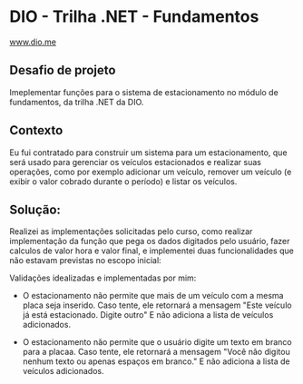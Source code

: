 # DIO - Trilha .NET - Fundamentos
www.dio.me

## Desafio de projeto
Imeplementar funções para o sistema de estacionamento no módulo de fundamentos, da trilha .NET da DIO.

## Contexto
Eu fui contratado para construir um sistema para um estacionamento, que será usado para gerenciar os veículos estacionados e realizar suas operações, como por exemplo adicionar um veículo, remover um veículo (e exibir o valor cobrado durante o período) e listar os veículos.

## Solução: 
Realizei as implementações solicitadas pelo curso, como realizar implementação da função que pega os dados digitados pelo usuário, fazer calculos de valor hora e valor final, e implementei duas funcionalidades que não estavam previstas no escopo inicial:

Validações idealizadas e implementadas por mim:

- O estacionamento não permite que mais de um veículo com a mesma placa seja inserido. Caso tente, ele retornará a mensagem "Este veículo já está estacionado. Digite outro" E não adiciona a lista de veículos adicionados.

- O estacionamento não permite que o usuário digite um texto em branco para a placaa. Caso tente, ele retornará a mensagem "Você não digitou nenhum texto ou apenas espaços em branco." E não adiciona a lista de veículos adicionados.
